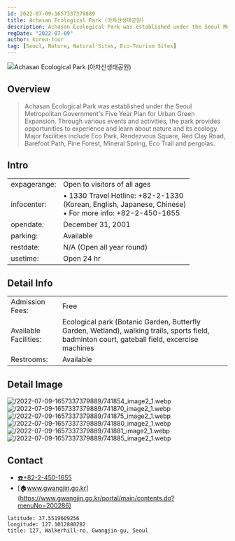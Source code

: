 ```yaml
---
id: 2022-07-09-1657337379889
title: Achasan Ecological Park (아차산생태공원)
description: Achasan Ecological Park was established under the Seoul Metropolitan Government's Five Year Plan for Urban Green Expansion. Through various events and activities, the park provides opportunities to experience and learn about nature and its ecology. Major facilities include Eco Park, Rendezvous Square, Red Clay Road, Barefoot Path, Pine Forest, Mineral Spring, Eco Trail and pergolas.
regDate: "2022-07-09"
author: korea-tour
tag: [Seoul, Nature, Natural Sites, Eco-Tourism Sites]
---
```

![Achasan Ecological Park (아차산생태공원)](/2022-07-09-1657337379889/741860_image2_1.webp)
  
## Overview

> Achasan Ecological Park was established under the Seoul Metropolitan Government's Five Year Plan for Urban Green Expansion. Through various events and activities, the park provides opportunities to experience and learn about nature and its ecology. Major facilities include Eco Park, Rendezvous Square, Red Clay Road, Barefoot Path, Pine Forest, Mineral Spring, Eco Trail and pergolas.

  
## Intro

| | |
| - | - |
|expagerange:|Open to visitors of all ages|
|infocenter:|• 1330 Travel Hotline: +82-2-1330 <br>(Korean, English, Japanese, Chinese) <br> • For more info: +82-2-450-1655|
|opendate:|December 31, 2001|
|parking:|Available|
|restdate:|N/A (Open all year round)|
|usetime:|Open 24 hr|
  
## Detail Info

| | |
| - | - |
|Admission Fees:|Free|
|Available Facilities:|Ecological park (Botanic Garden, Butterfly Garden, Wetland), walking trails, sports field, badminton court, gateball field, excercise machines|
|Restrooms:|Available|
  
## Detail Image
![/2022-07-09-1657337379889/741854_image2_1.webp](/2022-07-09-1657337379889/741854_image2_1.webp)
![/2022-07-09-1657337379889/741870_image2_1.webp](/2022-07-09-1657337379889/741870_image2_1.webp)
![/2022-07-09-1657337379889/741875_image2_1.webp](/2022-07-09-1657337379889/741875_image2_1.webp)
![/2022-07-09-1657337379889/741880_image2_1.webp](/2022-07-09-1657337379889/741880_image2_1.webp)
![/2022-07-09-1657337379889/741881_image2_1.webp](/2022-07-09-1657337379889/741881_image2_1.webp)
![/2022-07-09-1657337379889/741885_image2_1.webp](/2022-07-09-1657337379889/741885_image2_1.webp)


  
## Contact

- [☎️+82-2-450-1655](tel:+8224501655)
- [🏠www.gwangjin.go.kr](https://www.gwangjin.go.kr/portal/main/contents.do?menuNo=200286)


```googleMap
latitude: 37.5519609256
longitude: 127.1012880282
title: 127, Walkerhill-ro, Gwangjin-gu, Seoul
```
  

